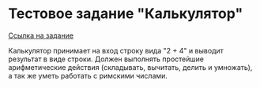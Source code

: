 # Тестовое задание "Калькулятор"

[Ссылка на задание](https://replit.com/@JavaMentor/RomanCalculator%23README.md#README.md)

Калькулятор принимает на вход строку вида "2 + 4" и выводит результат в виде строки. Должен выполнять простейшие арифметические действия (складывать, вычитать, делить и умножать), а так же уметь работать с римскими числами.
